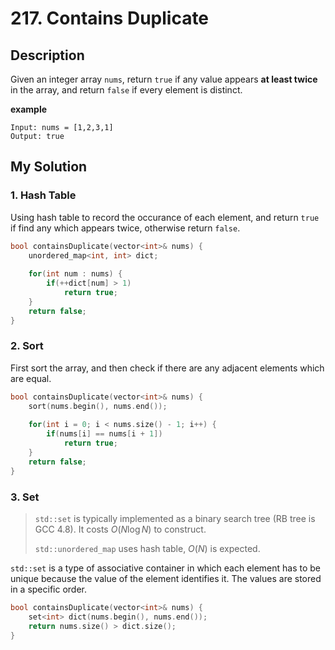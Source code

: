 # 217. Contains Duplicate
## Description
Given an integer array `nums`, return `true` if any value appears **at least twice** in the array, and return `false` if every element is distinct.

**example**
```
Input: nums = [1,2,3,1]
Output: true
```

## My Solution
### 1. Hash Table
Using hash table to record the occurance of each element, and return `true` if find any which appears twice, otherwise return `false`.
```C++
bool containsDuplicate(vector<int>& nums) {
    unordered_map<int, int> dict;
    
    for(int num : nums) {
        if(++dict[num] > 1) 
            return true;
    }
    return false;
}
```

### 2. Sort
First sort the array, and then check if there are any adjacent elements which are equal.
```C++
bool containsDuplicate(vector<int>& nums) {
    sort(nums.begin(), nums.end());
    
    for(int i = 0; i < nums.size() - 1; i++) {
        if(nums[i] == nums[i + 1])
            return true;
    }
    return false;
}
```

### 3. Set
> `std::set` is typically implemented as a binary search tree (RB tree is GCC 4.8). It costs $O(N\log N)$ to construct. 
>
> `std::unordered_map` uses hash table, $O(N)$ is expected.

`std::set` is a type of associative container in which each element has to be unique because the value of the element identifies it. The values are stored in a specific order. 

```C++
bool containsDuplicate(vector<int>& nums) {
    set<int> dict(nums.begin(), nums.end());
    return nums.size() > dict.size();
}
```